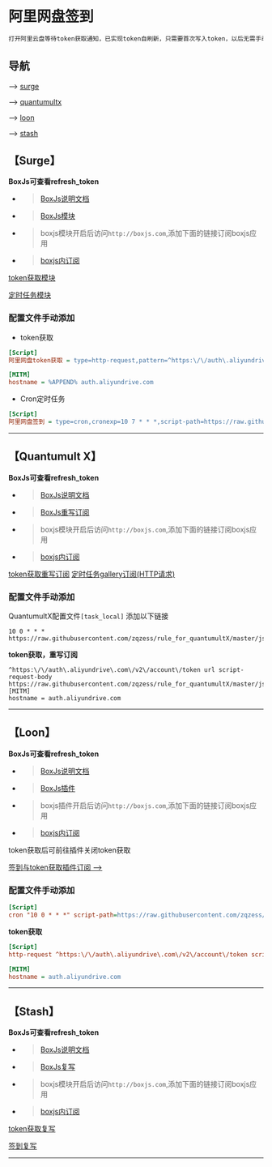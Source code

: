 # 阿里网盘签到
```ruby
打开阿里云盘等待token获取通知，已实现token自刷新，只需要首次写入token，以后无需手动刷新
```
## 导航
--> [surge](#surge)

--> [quantumultx](#quantumult-x)

--> [loon](#loon)

--> [stash](#stash)


【Surge】
-----------------

**BoxJs可查看refresh_token**

- > [BoxJs说明文档](https://github.com/chavyleung/boxjs-doc)
- > [BoxJs模块](https://raw.githubusercontent.com/chavyleung/scripts/master/box/rewrite/boxjs.rewrite.surge.sgmodule)
- > boxjs模块开启后访问`http://boxjs.com`,添加下面的链接订阅boxjs应用
- > [boxjs内订阅](https://raw.githubusercontent.com/zqzess/rule_for_quantumultX/master/js/Mine/boxjs.json)

[token获取模块](https://raw.githubusercontent.com/zqzess/rule_for_quantumultX/master/js/Mine/aDriveCheckIn/aDriveCheckIn_token.sgmodule)

[定时任务模块](https://raw.githubusercontent.com/zqzess/rule_for_quantumultX/master/js/Mine/aDriveCheckIn/aDriveCheckIn.sgmodule)

### 配置文件手动添加
- token获取
```ini
[Script]
阿里网盘token获取 = type=http-request,pattern=^https:\/\/auth\.aliyundrive\.com\/v2\/account\/token,requires-body=1,script-path=https://raw.githubusercontent.com/zqzess/rule_for_quantumultX/master/js/Mine/aDriveCheckIn/aDriveCheckIn.js

[MITM]
hostname = %APPEND% auth.aliyundrive.com
```
- Cron定时任务
```ini
[Script]
阿里网盘签到 = type=cron,cronexp=10 7 * * *,script-path=https://raw.githubusercontent.com/zqzess/rule_for_quantumultX/master/js/Mine/aDriveCheckIn/aDriveCheckIn.js
```

---------
【Quantumult X】
---------
**BoxJs可查看refresh_token**
 
- > [BoxJs说明文档](https://github.com/chavyleung/boxjs-doc)
- > [BoxJs重写订阅](https://raw.githubusercontent.com/chavyleung/scripts/master/box/rewrite/boxjs.rewrite.quanx.conf)
- > boxjs模块开启后访问`http://boxjs.com`,添加下面的链接订阅boxjs应用
- > [boxjs内订阅](https://raw.githubusercontent.com/zqzess/rule_for_quantumultX/master/js/Mine/boxjs.json)

[token获取重写订阅](https://raw.githubusercontent.com/zqzess/rule_for_quantumultX/master/js/Mine/aDriveCheckIn/aDriveCheckIn_token.qxrewrite)
[定时任务gallery订阅(HTTP请求)](https://raw.githubusercontent.com/zqzess/rule_for_quantumultX/master/QuantumultX/task/zqzess_taskgallery.json)
### 配置文件手动添加
QuantumultX配置文件`[task_local]`   添加以下链接
```editorconfig
10 0 * * * https://raw.githubusercontent.com/zqzess/rule_for_quantumultX/master/js/Mine/aDriveCheckIn/aDriveCheckIn.js
```
**token获取，重写订阅**
```editorconfig
^https:\/\/auth\.aliyundrive\.com\/v2\/account\/token url script-request-body https://raw.githubusercontent.com/zqzess/rule_for_quantumultX/master/js/Mine/aDriveCheckIn/aDriveCheckIn.js
[MITM]
hostname = auth.aliyundrive.com
```
---------
【Loon】
---------
**BoxJs可查看refresh_token**
- > [BoxJs说明文档](https://github.com/chavyleung/boxjs-doc)
- > [BoxJs插件](https://raw.githubusercontent.com/chavyleung/scripts/master/box/rewrite/boxjs.rewrite.loon.plugin)
- > boxjs插件开启后访问`http://boxjs.com`,添加下面的链接订阅boxjs应用
- > [boxjs内订阅](https://raw.githubusercontent.com/zqzess/rule_for_quantumultX/master/js/Mine/boxjs.json)

token获取后可前往插件关闭token获取

[签到与token获取插件订阅 -->](https://raw.githubusercontent.com/zqzess/rule_for_quantumultX/master/js/Mine/aDriveCheckIn/aDriveCheckIn.plugin)

### 配置文件手动添加
```ini
[Script]
cron "10 0 * * *" script-path=https://raw.githubusercontent.com/zqzess/rule_for_quantumultX/master/js/Mine/aDriveCheckIn/aDriveCheckIn.js, tag=阿里网盘签到

```
**token获取**
```ini
[Script]
http-request ^https:\/\/auth\.aliyundrive\.com\/v2\/account\/token script-path=https://raw.githubusercontent.com/zqzess/rule_for_quantumultX/master/js/Mine/aDriveCheckIn/aDriveCheckIn.js, requires-body=true, timeout=10, enabled=false, tag=阿里网盘token获取

[MITM]
hostname = auth.aliyundrive.com
```
---------

【Stash】
---

**BoxJs可查看refresh_token**

- > [BoxJs说明文档](https://github.com/chavyleung/boxjs-doc)
- > [BoxJs复写](https://github.com/chavyleung/scripts/raw/master/box/rewrite/boxjs.rewrite.stash.stoverride)
- > boxjs模块开启后访问`http://boxjs.com`,添加下面的链接订阅boxjs应用
- > [boxjs内订阅](https://raw.githubusercontent.com/zqzess/rule_for_quantumultX/master/js/Mine/boxjs.json)
  

[token获取复写](https://raw.githubusercontent.com/zqzess/rule_for_quantumultX/master/js/Mine/aDriveCheckIn/aDriveCheckIn_token.stoverride)

[签到复写](https://raw.githubusercontent.com/zqzess/rule_for_quantumultX/master/js/Mine/aDriveCheckIn/aDriveCheckIn.stoverride)

-----
